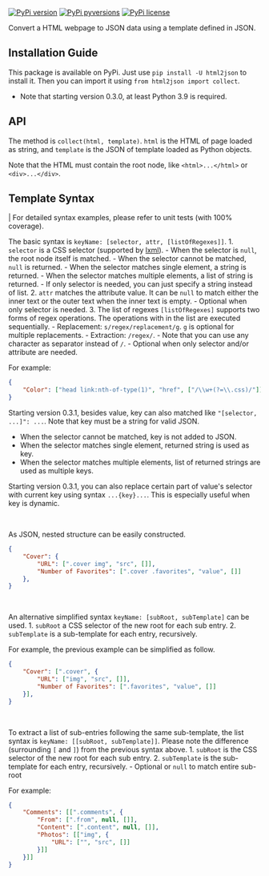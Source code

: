 [![PyPi version](https://img.shields.io/pypi/v/html2json.svg)](https://pypi.python.org/pypi/html2json/)
[![PyPi pyversions](https://img.shields.io/pypi/pyversions/html2json.svg)](https://pypi.python.org/pypi/html2json/)
[![PyPi license](https://img.shields.io/pypi/l/html2json.svg)](https://pypi.python.org/pypi/html2json/)

Convert a HTML webpage to JSON data using a template defined in JSON.

Installation Guide
----

This package is available on PyPi. Just use `pip install -U html2json` to install it. Then you can import it using `from html2json import collect`.

- Note that starting version 0.3.0, at least Python 3.9 is required.

API
----

The method is `collect(html, template)`. `html` is the HTML of page loaded as string, and `template` is the JSON of template loaded as Python objects.

Note that the HTML must contain the root node, like `<html>...</html>` or `<div>...</div>`.

Template Syntax
----

| For detailed syntax examples, please refer to unit tests (with 100% coverage).

The basic syntax is `keyName: [selector, attr, [listOfRegexes]]`.
    1. `selector` is a CSS selector (supported by [lxml](http://lxml.de/)).
        - When the selector is `null`, the root node itself is matched.
        - When the selector cannot be matched, `null` is returned.
        - When the selector matches single element, a string is returned.
        - When the selector matches multiple elements, a list of string is returned.
        - If only selector is needed, you can just specify a string instead of list.
    2. `attr` matches the attribute value. It can be `null` to match either the inner text or the outer text when the inner text is empty.
        - Optional when only selector is needed.
    3. The list of regexes `[listOfRegexes]` supports two forms of regex operations. The operations with in the list are executed sequentially.
        - Replacement: `s/regex/replacement/g`. `g` is optional for multiple replacements.
        - Extraction: `/regex/`.
        - Note that you can use any character as separator instead of `/`.
        - Optional when only selector and/or attribute are needed.

For example:

```json
{
    "Color": ["head link:nth-of-type(1)", "href", ["/\\w+(?=\\.css)/"]],
}
```

Starting version 0.3.1, besides value, key can also matched like `"[selector, ...]": ...`. Note that key must be a string for valid JSON.

- When the selector cannot be matched, key is not added to JSON.
- When the selector matches single element, returned string is used as key.
- When the selector matches multiple elements, list of returned strings are used as multiple keys.

Starting version 0.3.1, you can also replace certain part of value's selector with current key using syntax `...{key}...`. This is especially useful when key is dynamic.

<br/>

As JSON, nested structure can be easily constructed.

```json
{
    "Cover": {
        "URL": [".cover img", "src", []],
        "Number of Favorites": [".cover .favorites", "value", []]
    },
}
```

<br/>

An alternative simplified syntax `keyName: [subRoot, subTemplate]` can be used.
    1. `subRoot` a CSS selector of the new root for each sub entry.
    2. `subTemplate` is a sub-template for each entry, recursively.

For example, the previous example can be simplified as follow.

```json
{
    "Cover": [".cover", {
        "URL": ["img", "src", []],
        "Number of Favorites": [".favorites", "value", []]
    }],
}
```

<br/>

To extract a list of sub-entries following the same sub-template, the list syntax is `keyName: [[subRoot, subTemplate]]`. Please note the difference (surrounding `[` and `]`) from the previous syntax above.
    1. `subRoot` is the CSS selector of the new root for each sub entry.
    2. `subTemplate` is the sub-template for each entry, recursively.
        - Optional or `null` to match entire sub-root

For example:

```json
{
    "Comments": [[".comments", {
        "From": [".from", null, []],
        "Content": [".content", null, []],
        "Photos": [["img", {
            "URL": ["", "src", []]
        }]]
    }]]
}
```
